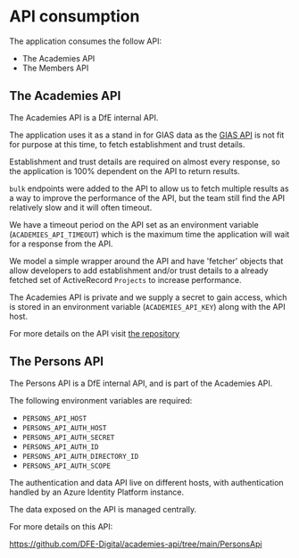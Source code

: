 # API consumption

The application consumes the follow API:

- The Academies API
- The Members API

## The Academies API

The Academies API is a DfE internal API.

The application uses it as a stand in for GIAS data as the
[GIAS API](https://dfe-developerhub.education.gov.uk/apis/GIASApi_V1) is not fit
for purpose at this time, to fetch establishment and trust details.

Establishment and trust details are required on almost every response, so the
application is 100% dependent on the API to return results.

`bulk` endpoints were added to the API to allow us to fetch multiple results as
a way to improve the performance of the API, but the team still find the API
relatively slow and it will often timeout.

We have a timeout period on the API set as an environment variable
(`ACADEMIES_API_TIMEOUT`) which is the maximum time the application will wait
for a response from the API.

We model a simple wrapper around the API and have 'fetcher' objects that allow
developers to add establishment and/or trust details to a already fetched set of
ActiveRecord `Projects` to increase performance.

The Academies API is private and we supply a secret to gain access, which is
stored in an environment variable (`ACADEMIES_API_KEY`) along with the API host.

For more details on the API visit
[the repository](https://github.com/DFE-Digital/academies-api)

## The Persons API

The Persons API is a DfE internal API, and is part of the Academies API.

The following environment variables are required:

- `PERSONS_API_HOST`
- `PERSONS_API_AUTH_HOST`
- `PERSONS_API_AUTH_SECRET`
- `PERSONS_API_AUTH_ID`
- `PERSONS_API_AUTH_DIRECTORY_ID`
- `PERSONS_API_AUTH_SCOPE`

The authentication and data API live on different hosts, with authentication
handled by an Azure Identity Platform instance.

The data exposed on the API is managed centrally.

For more details on this API:

https://github.com/DFE-Digital/academies-api/tree/main/PersonsApi
